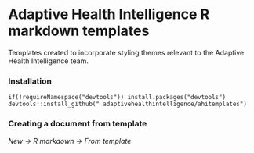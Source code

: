 # Adaptive Health Intelligence R markdown templates

Templates created to incorporate styling themes relevant to the Adaptive Health Intelligence team.

### Installation

```
if(!requireNamespace("devtools")) install.packages("devtools")
devtools::install_github(" adaptivehealthintelligence/ahitemplates")
```

### Creating a document from template

*New -> R markdown -> From template*

